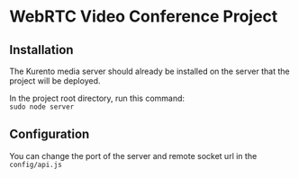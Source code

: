 # WebRTC Video Conference Project

## Installation	

The Kurento media server should already be installed on the server that the project will be deployed.

In the project root directory, run this command:  
`sudo node server`

## Configuration

You can change the port of the server and remote socket url in the `config/api.js`
